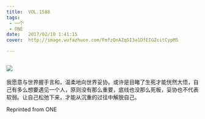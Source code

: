 ```yaml
---
title:	VOL.1588
tags:
 - 一个
 - ONE
date:	2017/02/10 1:41:15
cover:	http://image.wufazhuce.com/FmfzQnAZqSI3a1DfEIGZcitCypM5

---
```

![](http://image.wufazhuce.com/FmfzQnAZqSI3a1DfEIGZcitCypM5)
---

我愿意与世界握手言和，温柔地向世界妥协。或许是目睹了生死才能恍然大悟，自己有多么想要遇见一个人，原则没有那么重要，底线也没那么死板，妥协也不代表软弱。让自己松弛下来，才能从沉重的过往中解脱自己。
 
Reprinted from ONE

